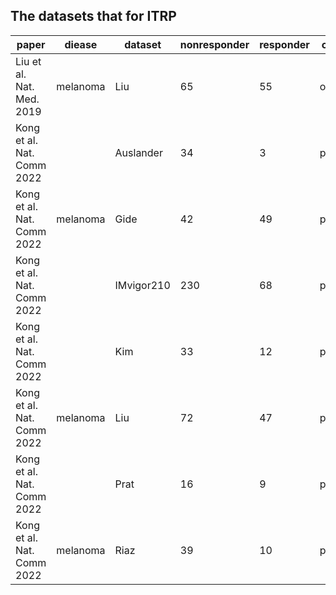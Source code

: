 ## The datasets that for ITRP


| paper                      | diease   | dataset    | nonresponder | responder | comment   |
| -------------------------- | -------- | ---------- | ------------ | --------- | --------- |
| Liu et al. Nat. Med. 2019  | melanoma | Liu        | 65           | 55        | orignal   |
| Kong et al. Nat. Comm 2022 |          | Auslander  | 34           | 3         | processed |
| Kong et al. Nat. Comm 2022 | melanoma | Gide       | 42           | 49        | processed |
| Kong et al. Nat. Comm 2022 |          | IMvigor210 | 230          | 68        | processed |
| Kong et al. Nat. Comm 2022 |          | Kim        | 33           | 12        | processed |
| Kong et al. Nat. Comm 2022 | melanoma | Liu        | 72           | 47        | processed |
| Kong et al. Nat. Comm 2022 |          | Prat       | 16           | 9         | processed |
| Kong et al. Nat. Comm 2022 | melanoma | Riaz       | 39           | 10        | processed |